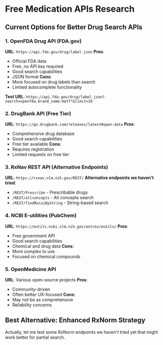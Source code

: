 # Free Medication APIs Research

## Current Options for Better Drug Search APIs

### 1. OpenFDA Drug API (FDA.gov)
**URL**: `https://api.fda.gov/drug/label.json`
**Pros**:
- Official FDA data
- Free, no API key required
- Good search capabilities
- JSON format
**Cons**:
- More focused on drug labels than search
- Limited autocomplete functionality

**Test URL**: `https://api.fda.gov/drug/label.json?search=openfda.brand_name:metf*&limit=10`

### 2. DrugBank API (Free Tier)
**URL**: `https://go.drugbank.com/releases/latest#open-data`
**Pros**:
- Comprehensive drug database
- Good search capabilities
- Free tier available
**Cons**:
- Requires registration
- Limited requests on free tier

### 3. RxNav REST API (Alternative Endpoints)
**URL**: `https://rxnav.nlm.nih.gov/REST/`
**Alternative endpoints we haven't tried**:
- `/REST/Prescribe` - Prescribable drugs
- `/REST/allconcepts` - All concepts search
- `/REST/findRxcuiByString` - String-based search

### 4. NCBI E-utilities (PubChem)
**URL**: `https://eutils.ncbi.nlm.nih.gov/entrez/eutils/`
**Pros**:
- Free government API
- Good search capabilities
- Chemical and drug data
**Cons**:
- More complex to use
- Focused on chemical compounds

### 5. OpenMedicine API
**URL**: Various open-source projects
**Pros**:
- Community-driven
- Often better UX-focused
**Cons**:
- May not be as comprehensive
- Reliability concerns

## Best Alternative: Enhanced RxNorm Strategy

Actually, let me test some RxNorm endpoints we haven't tried yet that might work better for partial search.